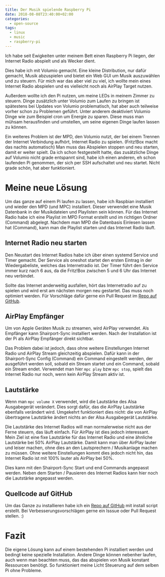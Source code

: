 ```yaml
---
title: Der Musik spielende Raspberry Pi
date: 2018-08-08T23:40:00+02:00
categories:
  - open-source
tags:
  - linux
  - music
  - raspberry-pi
---
```


Ich habe seit Ewigkeiten unter meinem Bett einen Raspberry Pi liegen, der Internet Radio abspielt und als Wecker dient.

Dies habe ich mit Volumio gemacht.
Eine kleine Distribution, nur dafür gemacht, Musik abzuspielen und bietet ein Web GUI um Musik auszuwählen und zu steuern.
Für mich war das aber viel zu viel, ich wollte mein eines Internet Radio abspielen und es vielleicht noch als AirPlay Target nutzen.

Außerdem wollte ich den Pi nutzen, um meine LEDs in meinem Zimmer zu steuern.
Dinge zusätzlich unter Volumio zum Laufen zu bringen ist spätestens bei Updates von Volumio problematisch, hat aber auch teilweise vorher schon zu Problemen geführt.
Unter anderem deaktiviert Volumio Dinge wie zum Beispiel cron um Energie zu sparen.
Diese muss man mühsam herausfinden und umstellen, um seine eigenen Dinge laufen lassen zu können.

Ein weiteres Problem ist der MPD, den Volumio nutzt, der bei einem Trennen der Internet Verbindung aufhört, Internet Radio zu spielen. (Fritz!Box macht das nachts automatisch)
Man muss das Abspielen stoppen und neu starten, damit er weiter spielt.
Da ich schon festgestellt hatte, das zusätzliche Dinge auf Volumio nicht grade entspannt sind, habe ich einen anderen, eh schon laufenden Pi genommen, der sich per SSH aufschaltet und neu startet.
Nicht grade schön, hat aber funktioniert.

# Meine neue Lösung

Um das ganze auf einem Pi laufen zu lassen, habe ich Raspbian installiert und wieder den MPD (und MPC) installiert.
Dieser verwendet eine Musik Datenbank in der Musikdateien und Playlisten sein können.
Für das Internet Radio habe ich eine Playlist im MPD Format erstellt und im richtigen Ordner (Command) abgelegt.
Nachdem man MPD die Datenbasis Einlesen lassen hat (Command), kann man die Playlist starten und das Internet Radio läuft.

## Internet Radio neu starten

Den Neustart des Internet Radios habe ich über einen systemd Service und Timer gemacht.
Der Service als oneshot startet den ersten Eintrag in der Wiedergabeliste, welches das Internetradio ist.
Der Timer führt den Service immer kurz nach 6 aus, da die Fritz!Box zwischen 5 und 6 Uhr das Internet neu verbindet.

Sollte das Internet anderweitig ausfallen, hört das Internetradio auf zu spielen und wird erst am nächsten morgen neu gestartet.
Das muss noch optimiert werden.
Für Vorschläge dafür gerne ein Pull Request im [Repo auf GitHub](https://github.com/EdJoPaTo/mpdPi).

## AirPlay Empfänger

Um von Apple Geräten Musik zu streamen, wird AirPlay verwendet.
Als Empfänger kann Shairport-Sync installiert werden.
Nach der Installation ist der Pi als AirPlay Empfänger direkt sichtbar.

Das Problem dabei ist jedoch, dass ohne weitere Einstellungen Internet Radio und AirPlay Stream gleichzeitig abspielen.
Dafür kann in der Shairport-Sync Config (Command) ein Command eingestellt werden, der ausgeführt werden soll, sobald ein Stream startet und ein Command, sobald ein Stream endet.
Verwendet man hier `mpc play` bzw `mpc stop`, spielt das Internet Radio nur noch, wenn kein AirPlay Stream aktiv ist.

## Lautstärke

Wenn man `mpc volume X` verwendet, wird die Lautstärke des Alsa Ausgabegerät verändert.
Dies sorgt dafür, das die AirPlay Lautstärke ebenfalls verändert wird.
Umgekehrt funktioniert dies nicht: die von AirPlay übertragene Lautstärke ändert nichts an der Alsa Ausgabegerät Lautstärke.

Die Lautstärke des Internet Radios will man normalerweise nicht aus der Ferne steuern, das läuft einfach.
Für AirPlay ist dies jedoch interessant.
Mein Ziel ist eine fixe Lautstärke für das Internet Radio und eine ähnliche Lautstärke bei 50% AirPlay Lautstärke.
Damit kann man über AirPlay lauter und leiser machen, ohne dies an den Lautsprechern / Musikanlage machen zu müssen.
Ohne weitere Einstellungen kommt dies jedoch nicht hin, das Internet Radio ist mit 100% lauter als AirPlay bei 50%.

Dies kann mit den Shairport-Sync Start und end Commands angepasst werden.
Neben dem Starten / Pausieren des Internet Radios kann hier noch die Lautstärke angepasst werden.

## Quellcode auf GitHub

Um das Ganze zu installieren habe ich ein [Repo auf GitHub](https://github.com/EdJoPaTo/mpdPi) mit install script erstellt.
Bei Verbesserungsvorschlägen gerne ein Isssue oder Pull Request stellen. :)

# Fazit

Die eigene Lösung kann auf einem bestehenden Pi installiert werden und bedingt keine spezielle Installation.
Andere Dinge können nebenher laufen, auch wenn man beachten muss, das das abspielen von Musik konstant Ressourcen benötigt.
So funktioniert meine Licht Steuerung auf dem selben Pi ohne Probleme.
